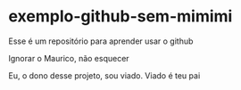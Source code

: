 exemplo-github-sem-mimimi
=========================

Esse é um repositório para aprender usar o github

Ignorar o Maurico, não esquecer 

Eu, o dono desse projeto, sou viado.
Viado é teu pai
